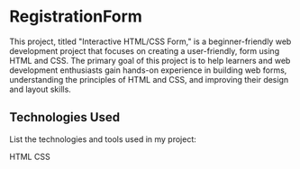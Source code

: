 # RegistrationForm

This project, titled "Interactive HTML/CSS Form," is a beginner-friendly web development project that focuses on creating a user-friendly, form using HTML and CSS. The primary goal of this project is to help learners and web development enthusiasts gain hands-on experience in building web forms, understanding the principles of HTML and CSS, and improving their design and layout skills.

## Technologies Used

List the technologies and tools used in my project:

HTML
CSS
